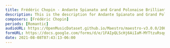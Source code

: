 ```yaml
---
title: Frédéric Chopin - Andante Spianato and Grand Polonaise Brilliante Op. 22 (2)
description: This is the description for Andante Spianato and Grand Polonaise Brilliante Op. 22 by Frédéric Chopin
composers: [Frédéric Chopin]
periods: [Romantic]
audioURL: https://OpenMusicDataset.github.io/Maestro/maestro-v3.0.0/2008/MIDI-Unprocessed_11_R3_2008_01-04_ORIG_MID--AUDIO_11_R3_2008_wav--4.midi
formURL: https://docs.google.com/forms/d/e/1FAIpQLScHj6AiIaM-MYTtzuRsqgnJTABQYgyHhGJcM0HC_NLx3i4j0Q/viewform
date: 2021-08-08T07:43:13-06:00
---
```

